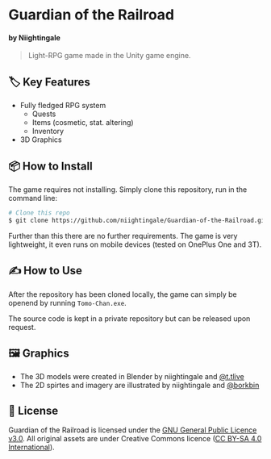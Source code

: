 # Guardian of the Railroad
#### by Niightingale
> Light-RPG game made in the Unity game engine. 

## :label: Key Features
- Fully fledged RPG system
  - Quests
  - Items (cosmetic, stat. altering)
  - Inventory
- 3D Graphics

## :package: How to Install
The game requires not installing. Simply clone this repository, run in the command line:

```bash
# Clone this repo
$ git clone https://github.com/niightingale/Guardian-of-the-Railroad.git
```

Further than this there are no further requirements. The game is very lightweight, it even runs on mobile devices (tested on OnePlus One and 3T).

## ✍️ How to Use
After the repository has been cloned locally, the game can simply be openend by running `Tomo-Chan.exe`.

The source code is kept in a private repository but can be released upon request.

## 🖼️ Graphics
- The 3D models were created in Blender by niightingale and [@t.tlive](https://www.instagram.com/t.tlive/)
- The 2D spirtes and imagery are illustrated by niightingale and [@borkbin](https://www.instagram.com/borkbin/)

## 📑 License
Guardian of the Railroad is licensed under the [GNU General Public Licence v3.0](https://www.gnu.org/licenses/gpl-3.0.nl.html#top). All original assets are under Creative Commons licence ([CC BY-SA 4.0 International](https://creativecommons.org/licenses/by-sa/4.0/deed.en)).
